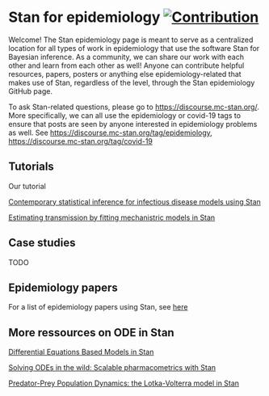 # Stan for epidemiology [![Contribution](https://img.shields.io/badge/contributions-welcome-brightgreen.svg?style=flat)](https://github.com/wq2012/awesome-diarization/blob/master/CONTRIBUTING.md)

Welcome! The Stan epidemiology page is meant to serve as a centralized location for all types of work in epidemiology that use the software Stan for Bayesian inference. As a community, we can share our work with each other and learn from each other as well! Anyone can contribute helpful resources, papers, posters or anything else epidemiology-related that makes use of Stan, regardless of the level, through the Stan epidemiology GitHub page.

To ask Stan-related questions, please go to https://discourse.mc-stan.org/. More specifically, we can all use the epidemiology or covid-19 tags to ensure that posts are seen by anyone interested in epidemiology problems as well. See https://discourse.mc-stan.org/tag/epidemiology, https://discourse.mc-stan.org/tag/covid-19

## Tutorials

Our tutorial

[Contemporary statistical inference for infectious disease models using Stan](https://www.sciencedirect.com/science/article/pii/S1755436519300325?via%3Dihub)

[Estimating transmission by fitting mechanistric models in Stan](https://jrmihalj.github.io/estimating-transmission-by-fitting-mechanistic-models-in-Stan/)


## Case studies
TODO

## Epidemiology papers
For a list of epidemiology papers using Stan, see [here](https://leogrin.github.io/papers)

## More ressources on ODE in Stan
[Differential Equations Based Models in Stan](https://mc-stan.org/events/stancon2017-notebooks/stancon2017-margossian-gillespie-ode.html)

[Solving ODEs in the wild: Scalable pharmacometrics with Stan](https://zenodo.org/record/1465996)

[Predator-Prey Population Dynamics:
the Lotka-Volterra model in Stan](https://mc-stan.org/users/documentation/case-studies/lotka-volterra-predator-prey.html)
